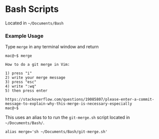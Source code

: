 # Bash Scripts

Located in `~/Documents/Bash`

### Example Usage

Type `merge` in any terminal window and return

```
mac@~$ merge

How to do a git merge in Vim:

1) press "i"
2) write your merge message
3) press "esc"
4) write ":wq"
5) then press enter

https://stackoverflow.com/questions/19085807/please-enter-a-commit-message-to-explain-why-this-merge-is-necessary-especially
mac@~$ 
```

This uses an alias to to run the `git-merge.sh` script located in `~/Documents/Bash/`.

```
alias merge='sh ~/Documents/Bash/git-merge.sh'
```